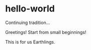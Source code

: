 # hello-world
Continuing tradition...

Greetings! Start from small beginnings!

This is for us Earthlings.
